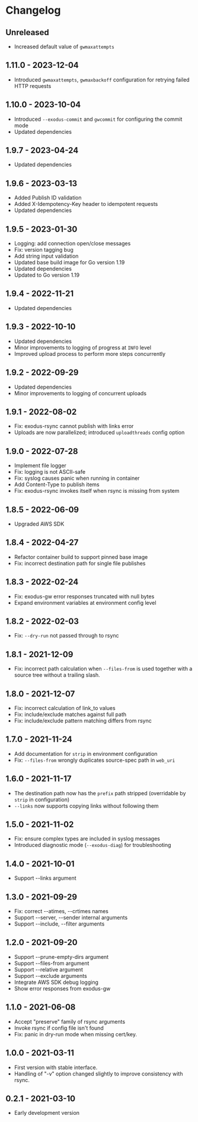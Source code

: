 # Changelog

## Unreleased

- Increased default value of `gwmaxattempts`

## 1.11.0 - 2023-12-04

- Introduced `gwmaxattempts`, `gwmaxbackoff` configuration for retrying failed
  HTTP requests

## 1.10.0 - 2023-10-04

- Introduced `--exodus-commit` and `gwcommit` for configuring the commit mode
- Updated dependencies

## 1.9.7 - 2023-04-24

- Updated dependencies

## 1.9.6 - 2023-03-13

- Added Publish ID validation
- Added X-Idempotency-Key header to idempotent requests
- Updated dependencies

## 1.9.5 - 2023-01-30

- Logging: add connection open/close messages
- Fix: version tagging bug
- Add string input validation
- Updated base build image for Go version 1.19
- Updated dependencies
- Updated to Go version 1.19

## 1.9.4 - 2022-11-21

- Updated dependencies

## 1.9.3 - 2022-10-10

- Updated dependencies
- Minor improvements to logging of progress at `INFO` level
- Improved upload process to perform more steps concurrently

## 1.9.2 - 2022-09-29

- Updated dependencies
- Minor improvements to logging of concurrent uploads

## 1.9.1 - 2022-08-02

- Fix: exodus-rsync cannot publish with links error
- Uploads are now parallelized; introduced `uploadthreads` config option

## 1.9.0 - 2022-07-28

- Implement file logger
- Fix: logging is not ASCII-safe
- Fix: syslog causes panic when running in container
- Add Content-Type to publish items
- Fix: exodus-rsync invokes itself when rsync is missing from system

## 1.8.5 - 2022-06-09

- Upgraded AWS SDK

## 1.8.4 - 2022-04-27

- Refactor container build to support pinned base image
- Fix: incorrect destination path for single file publishes

## 1.8.3 - 2022-02-24

- Fix: exodus-gw error responses truncated with null bytes
- Expand environment variables at environment config level

## 1.8.2 - 2022-02-03

- Fix: `--dry-run` not passed through to rsync

## 1.8.1 - 2021-12-09

- Fix: incorrect path calculation when `--files-from` is used together
  with a source tree without a trailing slash.

## 1.8.0 - 2021-12-07

- Fix: incorrect calculation of link_to values
- Fix: include/exclude matches against full path
- Fix: include/exclude pattern matching differs from rsync

## 1.7.0 - 2021-11-24

- Add documentation for `strip` in environment configuration
- Fix: `--files-from` wrongly duplicates source-spec path in `web_uri`

## 1.6.0 - 2021-11-17

- The destination path now has the `prefix` path stripped (overridable by `strip`
  in configuration)
- `--links` now supports copying links without following them

## 1.5.0 - 2021-11-02

- Fix: ensure complex types are included in syslog messages
- Introduced diagnostic mode (`--exodus-diag`) for troubleshooting

## 1.4.0 - 2021-10-01

- Support --links argument

## 1.3.0 - 2021-09-29

- Fix: correct --atimes, --crtimes names 
- Support --server, --sender internal arguments
- Support --include, --filter arguments

## 1.2.0 - 2021-09-20

- Support --prune-empty-dirs argument
- Support --files-from argument
- Support --relative argument
- Support --exclude arguments
- Integrate AWS SDK debug logging
- Show error responses from exodus-gw

## 1.1.0 - 2021-06-08

- Accept "preserve" family of rsync arguments
- Invoke rsync if config file isn't found
- Fix: panic in dry-run mode when missing cert/key.

## 1.0.0 - 2021-03-11

- First version with stable interface.
- Handling of "-v" option changed slightly to improve consistency with rsync.

## 0.2.1 - 2021-03-10

- Early development version

